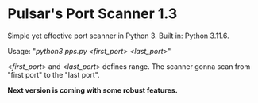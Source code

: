 # Pulsar's Port Scanner 1.3

Simple yet effective port scanner in Python 3.
Built in: Python 3.11.6.

Usage:  "_python3 pps.py <host> <first_port> <last_port>_"

<_first_port_> and <_last_port_> defines range. The scanner gonna scan from "first port" to the "last port".

**Next version is coming with some robust features.**
